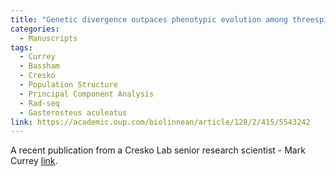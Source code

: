 ```yaml
---
title: "Genetic divergence outpaces phenotypic evolution among threespine stickleback populations in old freshwater habitats"
categories:
  - Manuscripts
tags:
  - Currey
  - Bassham
  - Cresko
  - Population Structure
  - Principal Component Analysis
  - Rad-seq
  - Gasterosteus aculeatus
link: https://academic.oup.com/biolinnean/article/128/2/415/5543242
---
```


A recent publication from a Cresko Lab senior research scientist - Mark Currey [link](#).
